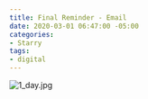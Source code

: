 ```yaml
---
title: Final Reminder - Email
date: 2020-03-01 06:47:00 -05:00
categories:
- Starry
tags:
- digital
---
```


![1_day.jpg](/uploads/1_day.jpg)